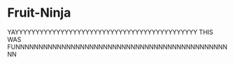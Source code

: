 # Fruit-Ninja
YAYYYYYYYYYYYYYYYYYYYYYYYYYYYYYYYYYYYYYYYYYYYY THIS WAS FUNNNNNNNNNNNNNNNNNNNNNNNNNNNNNNNNNNNNNNNNNNNNNNNN
